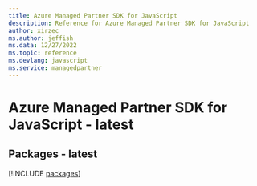 ```yaml
---
title: Azure Managed Partner SDK for JavaScript
description: Reference for Azure Managed Partner SDK for JavaScript
author: xirzec
ms.author: jeffish
ms.data: 12/27/2022
ms.topic: reference
ms.devlang: javascript
ms.service: managedpartner
---
```

# Azure Managed Partner SDK for JavaScript - latest
## Packages - latest
[!INCLUDE [packages](managed-partner-index.md)]